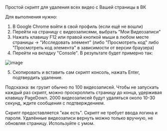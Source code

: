 Простой скрипт для удаления всех видео с Вашей страницы в ВК

Для выполнения нужно:

1) В Google Chrome войти в свой профиль (если ещё не вошли)
2) Перейти на страницу с видеозаписями, выбрать "Мои Видеозаписи"
3) Нажать клавишу F12 или правой кнопкой мыши в любом месте страницы -> "Исследовать элемент" (либо "Просмотреть код" либо "Просмотреть код элемента" в зависимости от версии браузера)
4) Перейти на вкладку "Console". В результате будет примерно так:

![image](http://puu.sh/zZLsd/87ffadd281.png "Выглядит примерно так")

5) Скопировать и вставить сам скрипт консоль, нажать Enter, подтвердить удаление.

Подсказка: вк грузит обычно по 100 видеозаписей. Чтобы не запускать каждый раз скрипт, можно проскроллить страницу до конца, удерживая клавишу PageDown.
2000 видеозаписей будут удаляться около 10-30 секунд, ждите сообщения с подтверждением.

Скрипт предоставляется "как есть". Скрипт не требует ввода логина и пароля. Удалённые видеозаписи вернуть можно только вручную, не обновляя страницу. Используйте с умом.
